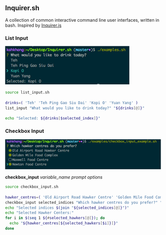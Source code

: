 ## Inquirer.sh

A collection of common interactive command line user interfaces, written in bash. Inspired by [Inquirer.js](https://github.com/SBoudrias/Inquirer.js)

### List Input
![List Input Example](screenshots/list_input.png "List Input Example")

```sh
source list_input.sh

drinks=( 'Teh' 'Teh Ping Gao Siu Dai' 'Kopi O' 'Yuan Yang' )
list_input "What would you like to drink today?" "${drinks[@]}"

echo "Selected: ${drinks[$selected_index]}"
```

### Checkbox Input
![Checkbox Input Example](screenshots/checkbox_input.png "Checkbox Input Example")

**checkbox_input** *variable_name* *prompt* *options*

```sh
source checkbox_input.sh

hawker_centres=( 'Old Airport Road Hawker Centre' 'Golden Mile Food Complex' 'Maxwell Food Centre' 'Newton Food Centre' )
checkbox_input selected_indices "Which hawker centres do you prefer?" "${hawker_centres[@]}"
echo "Selected indices $(join "${selected_indices[@]}")"
echo "Selected Hawker Centers:"
for i in $(seq 1 ${#selected_hawkers[@]}); do
  echo "${hawker_centres[${selected_hawkers[$i]}]}"
done
```
